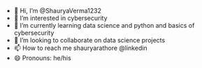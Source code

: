 - 👋 Hi, I’m @ShauryaVerma1232
- 👀 I’m interested in cybersecurity
- 🌱 I’m currently learning data science and python and basics of cybersecurity
- 💞️ I’m looking to collaborate on data science projects
- 📫 How to reach me shauryarathore @linkedin
- 😄 Pronouns: he/his
<!---
ShauryaVerma1232/ShauryaVerma1232 is a ✨ special ✨ repository because its `README.md` (this file) appears on your GitHub profile.
You can click the Preview link to take a look at your changes.
--->

